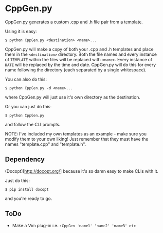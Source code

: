CppGen.py
=========

CppGen.py generates a custom .cpp and .h file pair from a template.

Using it is easy:

    $ python CppGen.py <destination> <name>...

CppGen.py will make a copy of both your .cpp and .h templates and place
them in the `<destination>` directory. Both the file names and every
instance of `TEMPLATE` within the files will be replaced with `<name>`.
Every instance of `DATE` will be replaced by the time and date. CppGen.py
will do this for every name following the directory (each separated by a
single whitespace).

You can also do this:

    $ python CppGen.py -d <name>...

where CppGen.py will just use it's own directory as the destination.

Or you can just do this:

    $ python CppGen.py

and follow the CLI prompts.

NOTE: I've included my own templates as an example - make sure you modify
them to your own liking! Just remember that they must have the names
"template.cpp" and "template.h".


Dependency
----------

(Docopt)[http://docopt.org/] because it's so damn easy to make CLIs with it.

Just do this:

    $ pip install docopt

and you're ready to go.


ToDo
----

- Make a Vim plug-in i.e. `:CppGen 'name1' 'name2' 'name3' etc`

